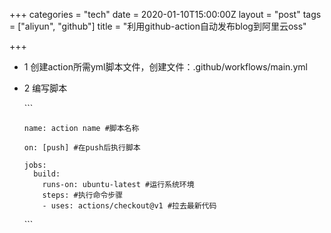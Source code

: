 +++
categories = "tech"
date = 2020-01-10T15:00:00Z
layout = "post"
tags = ["aliyun", "github"]
title = "利用github-action自动发布blog到阿里云oss"

+++
* 1 创建action所需yml脚本文件，创建文件：.github/workflows/main.yml
* 2 编写脚本

  \`\`\`

      name: action name #脚本名称
      
      on: [push] #在push后执行脚本
      
      jobs:
        build:
          runs-on: ubuntu-latest #运行系统环境
          steps: #执行命令步骤
          - uses: actions/checkout@v1 #拉去最新代码
          

  \`\`\`